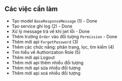 ## Các việc cần làm

-   Tạo model `BaseResponseMessage` (1) - Done
-   Tạo service ghi log (2) - Done
-   Xử lý message trả về khi jwt lỗi - Done
-   Thêm trường `Order` vào đối tượng `Permission` - Done
-   Thêm mới api `ForgetPassword` (3)
-   Thêm các chức năng: phân trang, lọc, tìm kiếm (4)
-   Tìm hiểu về Authorization Role (5)
-   Thêm mới api Logout
-   Thêm mới api thêm nhiều đối tượng
-   Thêm mới api sửa nhiều đối tượng
-   Thêm mới api xoá nhiều đối tượng
